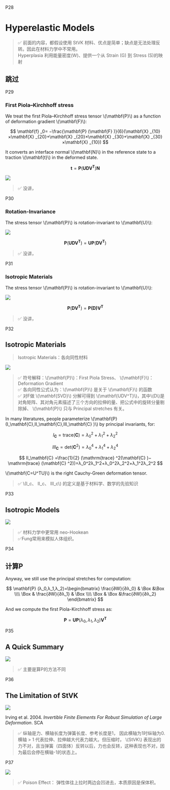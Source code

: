 P28   
# Hyperelastic Models   


> &#x2705; 前面的内容，都假设使用 StVK 材料、优点是简单；缺点是无法处理反转。因此在材料力学中不常用。  
Hyperplasia 利用能量密度(W)、提供一个从 Strain (G) 到 Stress (S)的映射   
 

## 跳过

P29   
### First Piola–Kirchhoff stress    

We treat the first Piola–Kirchhoff stress tensor \\(\mathbf{P}\\) as a function of deformation gradient \\(\mathbf{F}\\):     

$$
\mathbf{f} _0= −\frac{\mathbf{P} (\mathbf{F} )}{6}(\mathbf{X} _{10}×\mathbf{X} _{20}+\mathbf{X} _{20}×\mathbf{X} _{30}+\mathbf{X} _{30}×\mathbf{X} _{10})
$$

It converts an interface normal \\(\mathbf{N}\\) in the reference state to a traction \\(\mathbf{t}\\) in the deformed state. 

$$
\mathbf{t}=\mathbf{P} (\mathbf{UDV^T} )\mathbf{N} 
$$

![](./assets/07-21.png)  


> &#x2705;   没讲，



P30  
### Rotation-Invariance    

The stress tensor \\(\mathbf{P}\\) is rotation-invariant to \\(\mathbf{U}\\):    

![](./assets/07-22.png)  


$$
\mathbf{P} (\mathbf{UDV^T} )=\mathbf{UP} (\mathbf{DV^T} )
$$


> &#x2705;   没讲，


P31  
### Isotropic Materials     

The stress tensor \\(\mathbf{P}\\) is rotation-invariant to \\(\mathbf{U}\\):    

![](./assets/07-23.png)  

$$
\mathbf{P} (\mathbf{DV^T} )=\mathbf{P} \mathbf{(D)V^T} 
$$

> &#x2705;   没讲，



P32   
## Isotropic Materials    

> Isotropic Materials：各向同性材料

![](./assets/07-24.png)   

> &#x2705; 符号解释：\\(\mathbf{P}\\)：First Piola Stress、 \\(\mathbf{F}\\)：Deformation Gradient  
> &#x2705; 各向同性公式认为：\\(\mathbf{P}\\) 是关于 \\(\mathbf{F}\\) 的函数  
> &#x2705; 对F做 \\(\mathbf{SVD}\\) 分解可得到 \\(\mathbf{UDV^T}\\)，其中\\(D\\)是对角矩阵、其对角元素描述了三个方向的拉伸的量、把公式中的旋转分量剔除掉、 \\(\mathbf{P}\\) 只与 Principal stretches 有关。    

In many literatures, people parameterize \\(\mathbf{P} (I_\mathbf{C},II_\mathbf{C},III_\mathbf{C} )\\) by principal invariants, for:    

$$
I_\mathbf{C} =\mathrm{trace} (\mathbf{C} )=λ_0^2+λ_1^2+λ_2^2
$$

$$
III_\mathbf{C} =\mathrm{det} (\mathbf{C} ^2)=λ_0^4+λ_1^4+λ_2^4
$$

$$
II_\mathbf{C} =\frac{1}{2} (\mathrm{trace} ^2(\mathbf{C} )−\mathrm{trace} (\mathbf{C} ^2))=λ_0^2λ_1^2+λ_0^2λ_2^2+λ_1^2λ_2^2
$$

\\(\mathbf{C=U^TU}\\) is the right Cauchy-Green deformation tensor.    

> &#x2705; \\(I_c、 II_c、 III_c\\) 的定义是基于材料学、数学的先验知识     


P33   
## Isotropic Models    

![](./assets/07-25.png)   


> &#x2705; 材料力学中更常用 neo-Hookean    
> &#x2705;Fung常用来模拟人体组织。  



P34   
## 计算P   


Anyway, we still use the principal stretches for computation:   

$$
\mathbf{P} (λ_0,λ_1,λ_2)=\begin{bmatrix}
 \frac{∂W}{∂λ_0}  & \Box  &\Box  \\\\
 \Box  & \frac{∂W}{∂λ_1}  & \Box \\\\
 \Box  & \Box  &\frac{∂W}{∂λ_2} 
\end{bmatrix}
$$


And we compute the first Piola-Kirchhoff stress as:   

$$
\mathbf{P} = \mathbf{UP} (λ_0,λ_1,λ_2)\mathbf{V} ^\mathbf{T} 
$$

P35   
## A Quick Summary

![](./assets/07-26.png)   


> &#x2705; 主要是算P的方法不同



P36    
## The Limitation of StVK    

![](./assets/07-27.png)   

Irving et al. 2004. *Invertible Finite Elements For Robust Simulation of Large Deformation*. SCA    


> &#x2705; 纵轴是力、横轴长度为弹簧长度、参考长度是1， 因此横轴为1时纵轴为0. 横轴 > 1 代表拉伸、拉伸越大代表力越大。但压缩时， \\(StVK\\) 表现出的力不对，且当弹簧（四面体）反转以后，力也会反转，这种表现也不对，因为最后会停在横轴-1的状态上。    



P37  

![](./assets/07-28.png)   


> &#x2705; Poison Effect： 弹性体往上拉时两边会凹进去，本质原因是保体积。   

